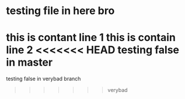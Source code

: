# testing file in here bro
this is contant line 1
this is contain line 2
<<<<<<< HEAD
testing false in master
=======
testing false in verybad branch
>>>>>>> verybad
